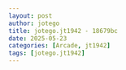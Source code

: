 ```yaml
---
layout: post
author: jotego
title: jotego.jt1942 - 18679bc
date: 2025-05-23
categories: [Arcade, jt1942]
tags: [jotego.jt1942]
---
```


